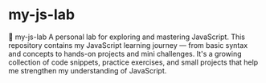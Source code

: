 # my-js-lab
📁 my-js-lab A personal lab for exploring and mastering JavaScript.  This repository contains my JavaScript learning journey — from basic syntax and concepts to hands-on projects and mini challenges. It's a growing collection of code snippets, practice exercises, and small projects that help me strengthen my understanding of JavaScript.
